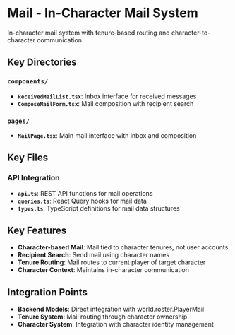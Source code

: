 # Mail - In-Character Mail System

In-character mail system with tenure-based routing and character-to-character communication.

## Key Directories

### `components/`

- **`ReceivedMailList.tsx`**: Inbox interface for received messages
- **`ComposeMailForm.tsx`**: Mail composition with recipient search

### `pages/`

- **`MailPage.tsx`**: Main mail interface with inbox and composition

## Key Files

### API Integration

- **`api.ts`**: REST API functions for mail operations
- **`queries.ts`**: React Query hooks for mail data
- **`types.ts`**: TypeScript definitions for mail data structures

## Key Features

- **Character-based Mail**: Mail tied to character tenures, not user accounts
- **Recipient Search**: Send mail using character names
- **Tenure Routing**: Mail routes to current player of target character
- **Character Context**: Maintains in-character communication

## Integration Points

- **Backend Models**: Direct integration with world.roster.PlayerMail
- **Tenure System**: Mail routing through character ownership
- **Character System**: Integration with character identity management
